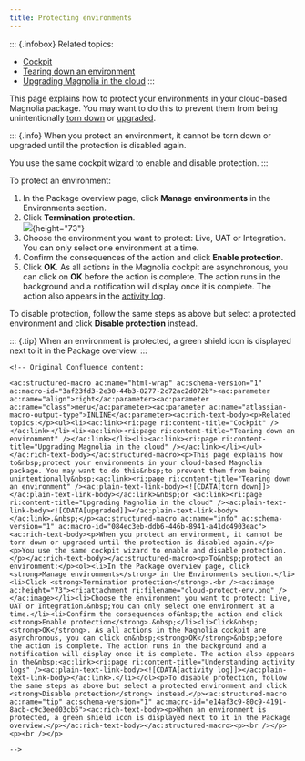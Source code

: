```yaml
---
title: Protecting environments
---
```


::: {.infobox}
Related topics:

-   [Cockpit](/Magnolia+Cloud/Cockpit)
-   [Tearing down an
    environment](/Magnolia+Cloud/Managing+environments+using+the+Magnolia+cockpit/Tearing+down+an+environment)
-   [Upgrading Magnolia in the
    cloud](/Magnolia+Cloud/Installing+updates+using+the+Magnolia+cockpit/Upgrading+Magnolia+in+the+cloud)
:::

This page explains how to protect your environments in your cloud-based
Magnolia package. You may want to do this to prevent them from being
unintentionally [torn
down](/Magnolia+Cloud/Managing+environments+using+the+Magnolia+cockpit/Tearing+down+an+environment)
or
[upgraded](/Magnolia+Cloud/Installing+updates+using+the+Magnolia+cockpit/Upgrading+Magnolia+in+the+cloud).

::: {.info}
When you protect an environment, it cannot be torn down or upgraded
until the protection is disabled again.

You use the same cockpit wizard to enable and disable protection.
:::

To protect an environment:

1.  In the Package overview page, click **Manage environments** in the
    Environments section.
2.  Click **Termination protection**.\
    ![](cloud-protect-env.png){height="73"}
3.  Choose the environment you want to protect: Live, UAT or
    Integration. You can only select one environment at a time.
4.  Confirm the consequences of the action and click **Enable
    protection**.
5.  Click **OK**. As all actions in the Magnolia cockpit are
    asynchronous, you can click on **OK** before the action is complete.
    The action runs in the background and a notification will display
    once it is complete. The action also appears in the [activity
    log](/Magnolia+Cloud/Cockpit/Understanding+activity+logs).

To disable protection, follow the same steps as above but select a
protected environment and click **Disable protection** instead.

::: {.tip}
When an environment is protected, a green shield icon is displayed next
to it in the Package overview.
:::

```{=html}
<!-- Original Confluence content:

<ac:structured-macro ac:name="html-wrap" ac:schema-version="1" ac:macro-id="3af23fd3-2e30-44b3-8277-2c72ac2d072b"><ac:parameter ac:name="align">right</ac:parameter><ac:parameter ac:name="class">menu</ac:parameter><ac:parameter ac:name="atlassian-macro-output-type">INLINE</ac:parameter><ac:rich-text-body><p>Related topics:</p><ul><li><ac:link><ri:page ri:content-title="Cockpit" /></ac:link></li><li><ac:link><ri:page ri:content-title="Tearing down an environment" /></ac:link></li><li><ac:link><ri:page ri:content-title="Upgrading Magnolia in the cloud" /></ac:link></li></ul></ac:rich-text-body></ac:structured-macro><p>This page explains how to&nbsp;protect your environments in your cloud-based Magnolia package. You may want to do this&nbsp;to prevent them from being unintentionally&nbsp;<ac:link><ri:page ri:content-title="Tearing down an environment" /><ac:plain-text-link-body><![CDATA[torn down]]></ac:plain-text-link-body></ac:link>&nbsp;or <ac:link><ri:page ri:content-title="Upgrading Magnolia in the cloud" /><ac:plain-text-link-body><![CDATA[upgraded]]></ac:plain-text-link-body></ac:link>.&nbsp;</p><ac:structured-macro ac:name="info" ac:schema-version="1" ac:macro-id="084ec3eb-ddb6-446b-8941-a41dc4903eac"><ac:rich-text-body><p>When you protect an environment, it cannot be torn down or upgraded until the protection is disabled again.</p><p>You use the same cockpit wizard to enable and disable protection.</p></ac:rich-text-body></ac:structured-macro><p>To&nbsp;protect an environment:</p><ol><li>In the Package overview page, click <strong>Manage environments</strong> in the Environments section.</li><li>Click <strong>Termination protection</strong>.<br /><ac:image ac:height="73"><ri:attachment ri:filename="cloud-protect-env.png" /></ac:image></li><li>Choose the environment you want to protect: Live, UAT or Integration.&nbsp;You can only select one environment at a time.</li><li>Confirm the consequences of&nbsp;the action and click <strong>Enable protection</strong>.&nbsp;</li><li>Click&nbsp;<strong>OK</strong>. As all actions in the Magnolia cockpit are asynchronous, you can click on&nbsp;<strong>OK</strong>&nbsp;before the action is complete. The action runs in the background and a notification will display once it is complete. The action also appears in the&nbsp;<ac:link><ri:page ri:content-title="Understanding activity logs" /><ac:plain-text-link-body><![CDATA[activity log]]></ac:plain-text-link-body></ac:link>.</li></ol><p>To disable protection, follow the same steps as above but select a protected environment and click <strong>Disable protection</strong> instead.</p><ac:structured-macro ac:name="tip" ac:schema-version="1" ac:macro-id="e14af3c9-80c9-4191-8acb-c9c3eed03cb5"><ac:rich-text-body><p>When an environment is protected, a green shield icon is displayed next to it in the Package overview.</p></ac:rich-text-body></ac:structured-macro><p><br /></p><p><br /></p>

-->
```
